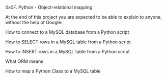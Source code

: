 0x0F. Python - Object-relational mapping

At the end of this project you are expected to be able to explain to anyone, without the help of Google:

How to connect to a MySQL database from a Python script

How to SELECT rows in a MySQL table from a Python script

How to INSERT rows in a MySQL table from a Python script

What ORM means

How to map a Python Class to a MySQL table
